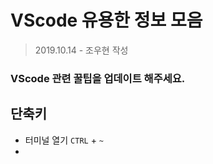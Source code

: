# VScode 유용한 정보 모음

> 2019.10.14 - 조우현 작성



### VScode 관련 꿀팁을 업데이트 해주세요.



## 단축키

- 터미널 열기  `CTRL` + `~`
- 